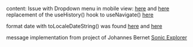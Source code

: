 content: 
Issue with Dropdown menu in mobile view: [here](https://stackoverflow.com/questions/60373789/react-bootstrap-dropdown-on-hover) and [here](https://github.com/reactstrap/reactstrap/issues/1249)
replacement of the useHistory() hook to useNavigate() [here](https://medium.com/@kgreve14/usehistory-usenavigate-5b383160adba)

format date with toLocaleDateString() was found [here](https://stackoverflow.com/questions/27939773/tolocaledatestring-short-format) and [here](https://www.codecademy.com/resources/docs/javascript/dates/toLocaleDateString)

message implementation from project of Johannes Bernet [Sonic Explorer](https://github.com/nacht-falter/sonic-explorers)
